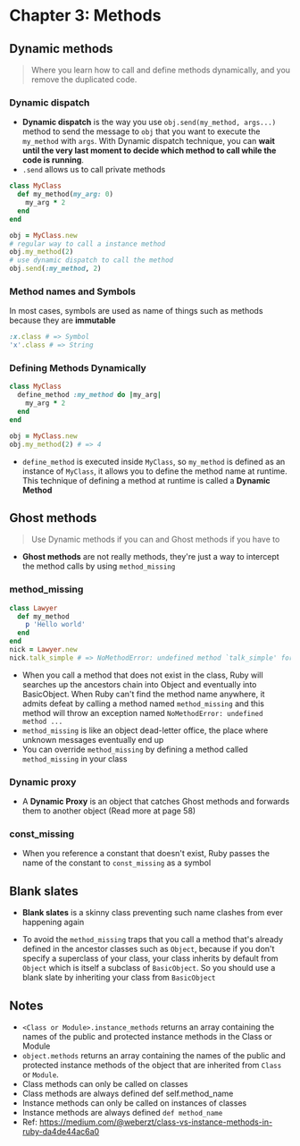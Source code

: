 # Chapter 3: Methods

## Dynamic methods

> Where you learn how to call and define methods dynamically, and you remove the duplicated code.

### Dynamic dispatch

- **Dynamic dispatch** is the way you use `obj.send(my_method, args...)` method to send the message to `obj` that you want to execute the `my_method` with `args`. With Dynamic dispatch technique, you can **wait until the very last moment to decide which method to call while the code is running**.
- `.send` allows us to call private methods

```ruby
class MyClass
  def my_method(my_arg: 0)
    my_arg * 2
  end
end

obj = MyClass.new
# regular way to call a instance method
obj.my_method(2)
# use dynamic dispatch to call the method
obj.send(:my_method, 2)
```

### Method names and Symbols

In most cases, symbols are used as name of things such as methods because they are **immutable**

```ruby
:x.class # => Symbol
'x'.class # => String
```

### Defining Methods Dynamically

```ruby
class MyClass
  define_method :my_method do |my_arg|
    my_arg * 2
  end
end

obj = MyClass.new
obj.my_method(2) # => 4
```

- `define_method` is executed inside `MyClass`, so `my_method` is defined as an instance of `MyClass`, it allows you to define the method name at runtime. This technique of defining a method at runtime is called a **Dynamic Method**

## Ghost methods

> Use Dynamic methods if you can and Ghost methods if you have to

- **Ghost methods** are not really methods, they're just a way to intercept the method calls by using `method_missing`

### method_missing

```ruby
class Lawyer
  def my_method
    p 'Hello world'
  end
end
nick = Lawyer.new
nick.talk_simple # => NoMethodError: undefined method `talk_simple' for #<Lawyer:0x00007fba52033888>
```

- When you call a method that does not exist in the class, Ruby will searches up the ancestors chain into Object and eventually into BasicObject. When Ruby can't find the method name anywhere, it admits defeat by calling a method named `method_missing` and this method will throw an exception named `NoMethodError: undefined method ...`
- `method_missing` is like an object dead-letter office, the place where unknown messages eventually end up
- You can override `method_missing` by defining a method called `method_missing` in your class

### Dynamic proxy

- A **Dynamic Proxy** is an object that catches Ghost methods and forwards them to another object (Read more at page 58)

### const_missing

- When you reference a constant that doesn't exist, Ruby passes the name of the constant to `const_missing` as a symbol

## Blank slates

- **Blank slates** is a skinny class preventing such name clashes from ever happening again

- To avoid the `method_missing` traps that you call a method that's already defined in the ancestor classes such as `Object`, because if you don't specify a superclass of your class, your class inherits by default from `Object` which is itself a subclass of `BasicObject`. So you should use a blank slate by inheriting your class from `BasicObject`

## Notes

- `<Class or Module>.instance_methods` returns an array containing the names of the public and protected instance methods in the Class or Module
- `object.methods` returns an array containing the names of the public and protected instance methods of the object that are inherited from `Class` or `Module`.
- Class methods can only be called on classes
- Class methods are always defined def self.method_name
- Instance methods can only be called on instances of classes
- Instance methods are always defined `def method_name`
- Ref: <https://medium.com/@weberzt/class-vs-instance-methods-in-ruby-da4de44ac6a0>
